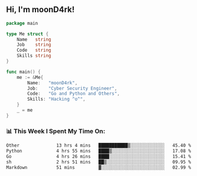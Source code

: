 <h2> Hi, I'm moonD4rk!</h2>

```go
package main

type Me struct {
	Name   string
	Job    string
	Code   string
	Skills string
}

func main() {
	me := &Me{
		Name:   "moonD4rk",
		Job:    "Cyber Security Engineer",
		Code:   "Go and Python and Others",
		Skills: "Hacking ^o^",
	}
	_ = me
}
```

<h3>📊 This Week I Spent My Time On:</h3>
<!-- <img align='right' src="https://github-readme-stats.vercel.app/api?username=moond4rk&show_icons=true&theme=radical", width="300" height="150"> -->

<!--START_SECTION:waka-->

```txt
Other              13 hrs 4 mins   ███████████▒░░░░░░░░░░░░░   45.40 %
Python             4 hrs 55 mins   ████▒░░░░░░░░░░░░░░░░░░░░   17.08 %
Go                 4 hrs 26 mins   ████░░░░░░░░░░░░░░░░░░░░░   15.41 %
sh                 2 hrs 51 mins   ██▒░░░░░░░░░░░░░░░░░░░░░░   09.95 %
Markdown           51 mins         ▓░░░░░░░░░░░░░░░░░░░░░░░░   02.99 %
```

<!--END_SECTION:waka-->

